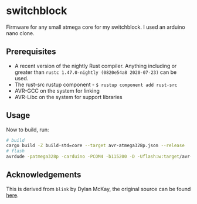 # switchblock

Firmware for any small atmega core for my switchblock. I used an arduino nano clone.

## Prerequisites

  * A recent version of the nightly Rust compiler. Anything including or greater than `rustc 1.47.0-nightly (0820e54a8 2020-07-23)` can be used.
  * The rust-src rustup component - `$ rustup component add rust-src`
  * AVR-GCC on the system for linking
  * AVR-Libc on the system for support libraries

## Usage

Now to build, run:

```bash
# build
cargo build -Z build-std=core --target avr-atmega328p.json --release
# flash
avrdude -patmega328p -carduino -PCOM4 -b115200 -D -Uflash:w:target/avr-atmega328p/release/blink.elf:e

```

## Acknowledgements

This is derived from `blink` by Dylan McKay, the original source can be found [here](orig).

[orig]: https://github.com/avr-rust/blink


